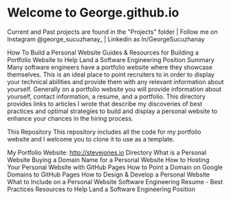 # Welcome to George.github.io
Current and Past projects are found in the "Projects" folder
| Follow me on Instagram @george_sucuzhanay_ | Linkedin as ln/GeorgeSucuzhanay

How To Build a Personal Website
Guides & Resources for Building a Portfolio Website to Help Land a Software Engineering Position
Summary
Many software engineers have a portfolio website where they showcase themselves. This is an ideal place to point recruiters to in order to display your technical abilities and provide them with any relevant information about yourself. Generally on a portfolio website you will provide information about yourself, contact information, a resume, and a portfolio. This directory provides links to articles I wrote that describe my discoveries of best practices and optimal strategies to build and display a personal website to enhance your chances in the hiring process.

This Repository
This repository includes all the code for my portfolio website and I welcome you to clone it to use as a template.

My Portfolio Website: http://stevejones.io
Directory
What is a Personal Website
Buying a Domain Name for a Personal Website
How to Hosting Your Personal Website with GitHub Pages
How to Point a Domain on Google Domains to GitHub Pages
How to Design & Develop a Personal Website
What to Include on a Personal Website
Software Engineering Resume - Best Practices
Resources to Help Land a Software Engineering Position
